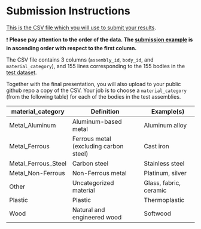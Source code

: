 # Submission Instructions

[This is the CSV file which you will use to submit your results](submission_TEAM_NAME.csv).

❗ __Please pay attention to the order of the data. The [submission example](submission_TEAM_NAME.csv) is in ascending order with respect to the first column.__  

The CSV file contains 3 columns (`assembly_id`, `body_id`, and `material_category`), and 155 lines corresponding to the 155 bodies in the [test dataset](../dataset/test_data).

Together with the final presentation, you will also upload to your public github repo a copy of the CSV.
Your job is to choose a `material_category` (from the following table) for each of the bodies in the test assemblies.

| **material_category**     | **Definition**                           	| **Example(s)**         	|
|---------------------------|------------------------------------------	|------------------------	|
| Metal_Aluminum          	 | Aluminum-based metal                     	| Aluminum alloy         	|
| Metal_Ferrous           	 | Ferrous metal (excluding carbon   steel) 	| Cast iron              	|
| Metal_Ferrous_Steel     	 | Carbon steel                             	| Stainless steel        	|
| Metal_Non-Ferrous       	 | Non-Ferrous metal                        	| Platinum, silver       	|
| Other                   	 | Uncategorized material                   	| Glass, fabric, ceramic 	|
| Plastic                 	 | Plastic                                  	| Thermoplastic          	|
| Wood                    	 | Natural and engineered wood              	| Softwood               	|

